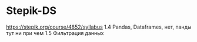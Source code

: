 # Stepik-DS
https://stepik.org/course/4852/syllabus
1.4 Pandas, Dataframes, нет, панды тут ни при чем
1.5 Фильтрация данных
